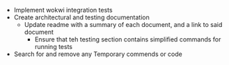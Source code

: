 
* Implement wokwi integration tests
* Create architectural and testing documentation
    * Update readme with a summary of each document, and a link to said document
        * Ensure that teh testing section contains simplified commands for running tests
* Search for and remove any Temporary commends or code
